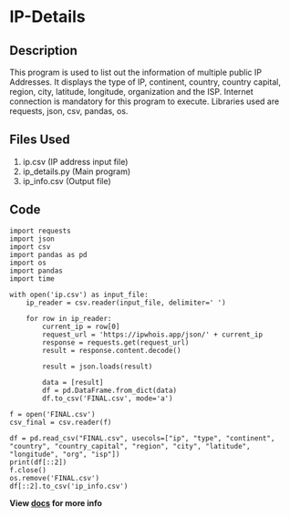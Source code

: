 # IP-Details

## Description
This program is used to list out the information of multiple public IP Addresses. It displays the type of IP, continent, country, country capital, region, city, latitude, longitude, organization and the ISP. Internet connection is mandatory for this program to execute. Libraries used are requests, json, csv, pandas, os.

## Files Used
1. ip.csv (IP address input file)
2. ip_details.py (Main program)
3. ip_info.csv (Output file)

## Code
```
import requests
import json
import csv
import pandas as pd
import os
import pandas
import time

with open('ip.csv') as input_file:
    ip_reader = csv.reader(input_file, delimiter=' ')

    for row in ip_reader:
        current_ip = row[0]
        request_url = 'https://ipwhois.app/json/' + current_ip
        response = requests.get(request_url)
        result = response.content.decode()

        result = json.loads(result)

        data = [result]
        df = pd.DataFrame.from_dict(data)
        df.to_csv('FINAL.csv', mode='a')

f = open('FINAL.csv')
csv_final = csv.reader(f)

df = pd.read_csv("FINAL.csv", usecols=["ip", "type", "continent", "country", "country_capital", "region", "city", "latitude", "longitude", "org", "isp"])
print(df[::2])
f.close()
os.remove('FINAL.csv')
df[::2].to_csv('ip_info.csv')
```

**View [docs](https://docs.google.com/document/d/1YUmSMYsSUedoLNFgHlENzEF24FvgG6kRCrZJ4b2XudM/edit?usp=sharing) for more info**

